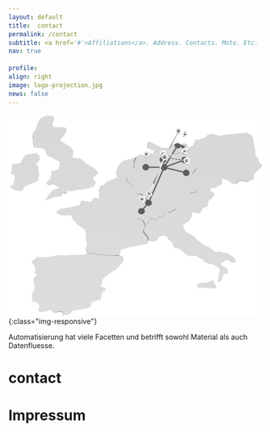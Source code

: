```yaml
---
layout: default
title:  contact
permalink: /contact
subtitle: <a href='#'>Affiliations</a>. Address. Contacts. Moto. Etc.
nav: true

profile:
align: right
image: logo-projection.jpg
news: false
---
```



![image-title-here](/assets/img/logo-projection.jpg){:class="img-responsive"}


Automatisierung hat viele Facetten und betrifft sowohl Material als auch Datenfluesse. 


<h1>contact</h1>

<h1>Impressum</h1>
